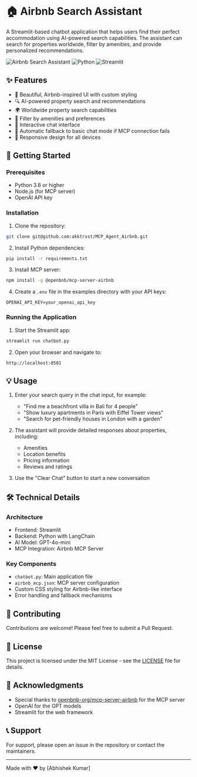 # 🏠 Airbnb Search Assistant

A Streamlit-based chatbot application that helps users find their perfect accommodation using AI-powered search capabilities. The assistant can search for properties worldwide, filter by amenities, and provide personalized recommendations.

![Airbnb Search Assistant](https://img.shields.io/badge/Status-Active-success)
![Python](https://img.shields.io/badge/Python-3.8%2B-blue)
![Streamlit](https://img.shields.io/badge/Streamlit-1.32.0%2B-orange)

## ✨ Features

- 🎨 Beautiful, Airbnb-inspired UI with custom styling
- 🔍 AI-powered property search and recommendations
- 🌍 Worldwide property search capabilities
- 🏡 Filter by amenities and preferences
- 💬 Interactive chat interface
- 🔄 Automatic fallback to basic chat mode if MCP connection fails
- 📱 Responsive design for all devices

## 🚀 Getting Started

### Prerequisites

- Python 3.8 or higher
- Node.js (for MCP server)
- OpenAI API key

### Installation

1. Clone the repository:
```bash
git clone git@github.com:akktrsst/MCP_Agent_Airbnb.git
```

2. Install Python dependencies:
```bash
pip install -r requirements.txt
```

3. Install MCP server:
```bash
npm install -g @openbnb/mcp-server-airbnb
```

4. Create a `.env` file in the examples directory with your API keys:
```env
OPENAI_API_KEY=your_openai_api_key
```

### Running the Application

1. Start the Streamlit app:
```bash
streamlit run chatbot.py
```

2. Open your browser and navigate to:
```
http://localhost:8501
```

## 💡 Usage

1. Enter your search query in the chat input, for example:
   - "Find me a beachfront villa in Bali for 4 people"
   - "Show luxury apartments in Paris with Eiffel Tower views"
   - "Search for pet-friendly houses in London with a garden"

2. The assistant will provide detailed responses about properties, including:
   - Amenities
   - Location benefits
   - Pricing information
   - Reviews and ratings

3. Use the "Clear Chat" button to start a new conversation

## 🛠️ Technical Details

### Architecture

- Frontend: Streamlit
- Backend: Python with LangChain
- AI Model: GPT-4o-mini
- MCP Integration: Airbnb MCP Server

### Key Components

- `chatbot.py`: Main application file
- `airbnb_mcp.json`: MCP server configuration
- Custom CSS styling for Airbnb-like interface
- Error handling and fallback mechanisms

## 🤝 Contributing

Contributions are welcome! Please feel free to submit a Pull Request.

## 📝 License

This project is licensed under the MIT License - see the [LICENSE](LICENSE) file for details.

## 🙏 Acknowledgments

- Special thanks to [openbnb-org/mcp-server-airbnb](https://github.com/openbnb-org/mcp-server-airbnb) for the MCP server
- OpenAI for the GPT models
- Streamlit for the web framework

## 📞 Support

For support, please open an issue in the repository or contact the maintainers.

---

Made with ❤️ by [Abhishek Kumar] 
